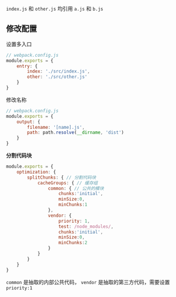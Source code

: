 
`index.js` 和 `other.js` 均引用 `a.js` 和 `b.js`

## 修改配置
设置多入口
```javascript
// webpack.config.js
module.exports = {
    entry: {
        index: './src/index.js',
        other: './src/other.js'
    }
}
```
修改名称
```javascript
// webpack.config.js
module.exports = {
    output: {
        filename: '[name].js',
        path: path.resolve(__dirname, 'dist')
    }
}
```
**分割代码块**
```javascript
module.exports = {
    optimization: {
        splitChunks: { // 分割代码块
            cacheGroups: { // 缓存组
                common: { // 公共的模块
                    chunks:'initial',
                    minSize:0,
                    minChunks:1
                },
                vendor: {
                    priority: 1,
                    test: /node_modules/,
                    chunks:'initial',
                    minSize:0,
                    minChunks:2
                }
            }
        }
    }
}
```

`common` 是抽取的内部公共代码，
`vendor` 是抽取的第三方代码，需要设置 `priority:1`